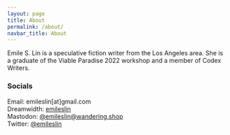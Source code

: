 ```yaml
---
layout: page
title: About
permalink: /about/
navbar_title: About
---
```


Emile S. Lin is a speculative fiction writer from the Los Angeles area. She is a graduate of the Viable Paradise 2022 workshop and a member of Codex Writers.

### Socials
Email: emileslin[at]gmail.com<br>
Dreamwidth: [emileslin](https://emileslin.dreamwidth.org/)<br>
Mastodon: [@emileslin@wandering.shop](https://wandering.shop/@emileslin)<br>
Twitter: [@emileslin](https://twitter.com/emileslin)<br>
